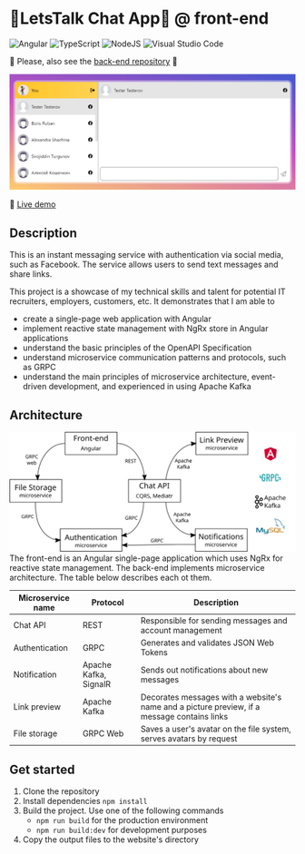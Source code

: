 # 💬LetsTalk Chat App💬 @ front-end
![Angular](https://img.shields.io/badge/angular-%23DD0031.svg?style=for-the-badge&logo=angular&logoColor=white)
![TypeScript](https://img.shields.io/badge/typescript-%23007ACC.svg?style=for-the-badge&logo=typescript&logoColor=white)
![NodeJS](https://img.shields.io/badge/node.js-6DA55F?style=for-the-badge&logo=node.js&logoColor=white)
![Visual Studio Code](https://img.shields.io/badge/Visual%20Studio%20Code-0078d7.svg?style=for-the-badge&logo=visual-studio-code&logoColor=white)

🔔 Please, also see the [back-end repository](https://github.com/evgenii-petukhov/LetsTalk.Server) 🙏

![scheme](demo.gif)

🔴 [Live demo](https://chat.epetukhov.cyou/)
## Description
This is an instant messaging service with authentication via social media, such as Facebook. The service allows users to send text messages and share links. 

This project is a showcase of my technical skills and talent for potential IT recruiters, employers, customers, etc. It demonstrates that I am able to
* create a single-page web application with Angular
* implement reactive state management with NgRx store in Angular applications
* understand the basic principles of the OpenAPI Specification
* understand microservice communication patterns and protocols, such as GRPC
* understand the main principles of microservice architecture, event-driven development, and experienced in using Apache Kafka
## Architecture
![scheme](scheme-compressed.svg)
The front-end is an Angular single-page application which uses NgRx for reactive state management.
The back-end implements microservice architecture. The table below describes each ot them.

| Microservice name | Protocol | Description |
| ----------- | ----------- | ----------- |
| Chat API | REST | Responsible for sending messages and account management |
| Authentication | GRPC | Generates and validates JSON Web Tokens |
| Notification | Apache Kafka, SignalR | Sends out notifications about new messages |
| Link preview | Apache Kafka | Decorates messages with a website's name and a picture preview, if a message contains links |
| File storage | GRPC Web | Saves a user's avatar on the file system, serves avatars by request |
## Get started
1. Clone the repository
2. Install dependencies `npm install`
3. Build the project. Use one of the following commands
   - `npm run build` for the production environment
   - `npm run build:dev` for development purposes
4. Copy the output files to the website's directory